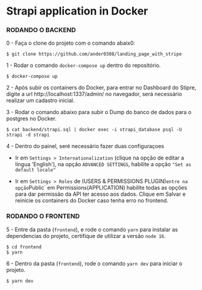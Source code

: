 # Strapi application in Docker

### RODANDO O BACKEND

0 - Faça o clone do projeto com o comando abaix0:
```
$ git clone https://github.com/ander0308/landing_page_with_stripe
```

1 - Rodar o comando `docker-compose up` dentro do repositório.
```
$ docker-compose up
```

2 - Após subir os containers do Docker, para entrar no Dashboard do Stipre, digite a url http://localhost:1337/admin/ no navegador, será necessário realizar um cadastro inicial.


3 - Rodar o comando abaixo para subir o Dump do banco de dados para o postgres no Docker.
```
$ cat backend/strapi.sql | docker exec -i strapi_database psql -U strapi -d strapi
```

4 - Dentro do painel, seré necessário fazer duas configuraçoes

- Ir em `Settings > Internationalization` (clique na opção de editar a lingua 'English'), na opção `ADVANCED SETTINGS`, habilite a opção `"Set as default locale"`

- Ir em `Settings > Roles` de (USERS & PERMISSIONS PLUGIN)` entre na opção `Public` em Permissions(APPLICATION) habilite todas as opções para dar permissão da API ter acesso aos dados. Clique em Salvar e reinicie os containers do Docker caso tenha erro no frontend.


### RODANDO O FRONTEND

5 - Entre da pasta (`frontend`), e rode o comando `yarn` para instalar as dependencias do projeto, certifique de utilizar a versão `node 16`.
```
$ cd frontend
$ yarn
```

6 - Dentro da pasta (`frontend`), rode o comando `yarn dev` para iniciar o projeto.
```
$ yarn dev
```
